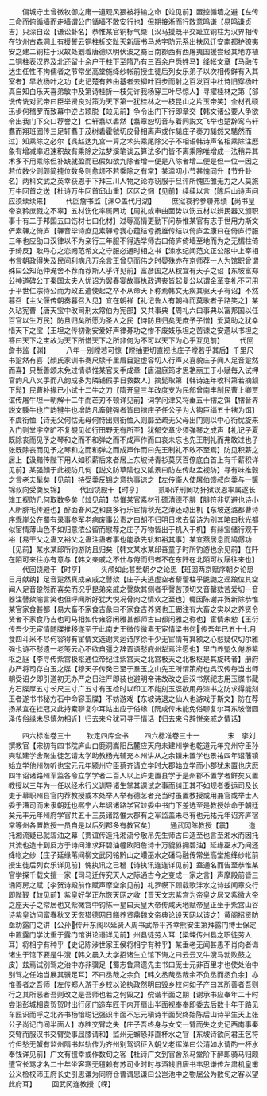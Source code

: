 <!-- { "loadSidebar": true } -->
　　偏城守土曾微牧御之庸一道观风猥被将输之命【竝见前】亟控循墙之避【左传三命而俯循墙而走墙谓公门循墙不敢安行也】但期接淅而行敢意鸣谦【易鸣谦贞吉】只深自讼【谦讼卦名】恭惟某官铜标气槩【汉马援既平交趾立铜柱为汉界相传在钦州古森洞上有援誓云铜柱折交趾灭新唐书马总字防元系出扶风迁安南都护獠夷安之建二铜柱于汉故处劖着唐德以明伏波之裔日南郡西有西屠夷国援尝经其地亦植二铜柱表汉界及北还留十余户于柱下至隋乃有三百余户悉姓马】绛帐文章【马融传达生任性不拘儒者之节常坐高堂施绛纱帐前授生徒后列女乐弟子以次相传鲜有入其室者】早收杨叶之功【史记楚有养由基者去柳叶百步而射之百发百中杜诗旧穿杨叶真自知白乐天喜弟敏中及第诗桂折一枝先许我杨穿三叶尽惊人】寻擢桂林之第【郤诜传诜对武帝曰臣举贤良对策为天下第一犹桂林之一枝昆山之片玉帝笑】全材孔硕迅步何稽罗而致幕中逆占颖脱【竝见前】争令出门下行即章交【韩文诸公要人争欲令出我门下交口荐誉之】伫轩翥以砉然【翥章恕切音与着同説文飞举也楚辞鸾鸟轩翥而翔班固传三足轩翥于茂树砉霍虢切皮骨相离声或作騞庄子奏刀騞然又騞然而过】知乘除之必尔【呉赵达九宫一算之术头乘尾除父子不相语韩诗声名相乘除注厯象有增减率迟速积故有乘除之法梦溪笔谈云算法多门皆不离乘除唯增成一法稍异其术多不用乘除但补缺就盈而已假如欲九除者增一便是八除者增二便是但一位一因之若位数少则颇简捷位数多则愈烦不若乘除之有常】某滥叨小节甚愧同升【节升卦名】两科文武之英幸获恩于下拜三川人物之论亦窃服于旦评所愧匹雏无力之人莫旅万牛回首之送【杜诗万牛回首邱山重】区区之悃【见前】续续以言【陈后山诗声问应须续续来】
　　代回詹书监【渊○盖代月湖】
　　庶狱哀矜参聨弗绩【尚书皇帝哀矜庶戮之不辜】五材饬化率属罔功【周礼或审曲面势以饬五材以辨民器又颁职事十有二于邦国五曰饬材七曰化材】过辱高情更勤下问恭惟某官有志于世用力斯文俨素韠之倚庐【韠音毕诗庶见素韠兮我心蕴结兮扬雄传结以倚庐孟康曰在倚庐行服三年也应劭曰汉律以不为亲行三年服不得选举师古曰倚庐倚墙至地而为之无楣柱倚于绮反】耿丹心之恋阙范希文之守服必通时相之书【洓水纪闻范文正公服中上宰相书言朝政得失及民间利病凡万余言王曾见而伟之时晏殊亦在京师荐一人为馆职曾谓殊曰公知范仲淹舍不荐而荐斯人乎详见前】富彦国之从权宜有天子之诏【东坡富郑公神道碑公丁秦国太夫人忧诏为罢春宴故事执政遇丧皆起复公以谓金革变礼不可用于平世仁宗待公而为政五遣使起之卒不从命天下称焉韩文无疾其驱天子有诏】不然暮召【主父偃传朝奏暮召入见】宜在朝祥【礼记鲁人有朝祥而莫歌者子路笑之】某久玷宪曹【唐天宝中改司刑太常伯为宪部】又共事典【周礼六曰事典以富邦国以任百官以生万民】防且归矣所愿为圣人之民【诗防且归矣无庶予子憎】爱莫助之犹幸惜天下之宝【王坦之传初谢安爱好声律朞功之惨不废妓乐坦之苦谏之安遗以书坦之答曰天下之宝故为天下所惜天下之所非何为不可以天下为心乎互见前】
　　代回詹书监【渊】
　　八年一别瞠若可惊【瞠抽更切直视也庄子瞠若乎其后】千里尺书跫然有喜【顔氏家训书奏尺牍千里眉目跫虚容切人行声又喜貌庄子闻人足音跫然而喜】只慙善颂未免过情恭惟某官叉手成章【唐温庭筠才思艳丽工于小赋毎入试押官韵凡八叉手而八韵成多为隣铺假手日救数人】摘髭取第【韩诗连年收科第若摘颔下髭】民曹补掾已小试十二牛之刀【隋开皇三年改度支为民部曾南丰制民曹上卿贾谊传屠牛坦一朝解十二牛而芒刃不顿详见前】词学问津又将垂五十犗之饵【犗音界説文騬牛也广韵犍牛也增韵凡畜健强者皆曰犗庄子任公子为大钩巨缁五十犗为饵】不虞衔恤【诗无父何怙无母何恃出则衔恤入则靡至疏无父母出门则以中心衔忧旋来入门则堂宇空旷不复覩见如行田野无有所至】犹郁交章少须弹琴之成声【礼记子夏既除丧而见予之琴和之而不和弹之而不成声作而曰哀未忘也先王制礼而弗敢过也子张既除丧而见予之琴和之而和弹之而成声作而曰先王制礼不敢不至焉】防见积薪之居上【汲黯传陛下用人如积薪后来者居上东坡诗青衫莫厌百僚底白首上有千薪积详见前】某强顔于此视防几何【説文防草隂也又隂景曰防左传赵孟视防】寻有味推毂之言老夫髦矣【见前】持受羮反锦之意执事谅之【左传衞人使屠伯馈叔向羮与一箧锦叔向受羮反锦】
　　代回饶殿干【时亨】
　　贰职详刑罔功犴狱误恩率属遂长雉工视防几何取数多矣【竝见前】恭惟某官素材孔硕清德不腓【腓符非切避也诗小人所腓毛传避也】醉面春风之和良多行乐宦情秋光之薄还动出机【东坡送潞都曹诗序乖崖公在蜀有录事参军老病废事公责之曰胡不归明日求去留诗为别其略曰秋光都似宦情薄山色不如归意浓公留而慰荐之庄子万物皆出于机入于机】有赫宝储行观干裕【易干父之蛊又裕父之蛊注蛊者事也能承先轨和裕其事】某宜燕居息而鸠僝功【见前】某水某邱所钓游防且归矣【韩文某水某邱吾童子时所钓游也余见前】在阡在陌可来往亦有意与【韩文亲戚之不仕与倦而归者不在东阡在北陌可杖屦往来也】
　　代回饶殿干【时亨】
　　头颅如此甚慙朝夕之论思【班固两京赋序朝夕论思日月献纳】足音跫然真成亲戚之謦欬【庄子夫逃虚空者藜藿柱乎鼪鼬之迳踉位其空闻人足音跫然而喜矣而况乎昆弟亲戚之謦欬其侧者乎謦苦顶切又音罄欬苦爱切一音器注謦欬喻言笑也但呼闻所好犹大悦况骨肉之情欢之至也】輙因陈谢并贺新除恭惟某官家食甚都【易大畜不家食吉彖曰不家食吉养贤也王弼注有大畜之实以之养贤令贤者不家食乃吉也司马相如传雍容闲雅甚都师古曰都闲雅之称也】宦情未愸【王衍传吾少无宦情随牒推移遂至于此南史王微传微素无宦情梁书何传吾年已五十七月食四斗米不尽何容得有宦情文选谢灵运诗序徐干少无宦情有箕颍之心憖疑仅切尔雅强也诗不憖遗一老笺云心不欲自彊之辞晋语憖庇州犁焉注愿也】里门养朢久倦游紫枢之庭【李寻传紫宫极枢通位帝纪注紫宫天之北宫极天之北极枢是其旋转者】册府办严将司存白玉之牒【穆天子传癸巳至于羣玉之山先王所谓策府也呉汉传毎当出师朝受诏夕即引道初无办严之日注严即装也避明帝讳故改之后汉书祭祀志用玉牒书藏方石牒厚五寸长尺三寸广五寸有玉检时以印工不能刻玉牒欲用丹漆书之防求得能刻玉者遂书书秘方石中命容玉牒】不妨游戏【东坡诗退之仙人也游戏于斯文】防在荐扬某宜在挂冠又此持槖聊复尔耳姑出应于俗缘【阮咸传未能免俗聊复尔耳东坡僧圆泽传俗缘未尽慎勿相近】归去来兮犹可寻于情话【归去来兮辞悦亲戚之情话】


　　四六标准卷三十
　　钦定四库全书
　　四六标准卷三十一　　　　宋　李刘　撰教官【宋初有四书院庐山白鹿洞嵩阳岳麓应天府未建州学也乾道元年兖州守臣孙奭私建学舍聚生徒乞请太学助教杨光辅充本州讲从之余镇未置学也景祐四年诏藩镇始立学他州勿听也宝元元年颍州守臣蔡齐请立学时大郡始立学而小郡犹未置也庆厯四年诏诸路州军监各令立学学者二百人以上许吏置县学于是州郡不置学者鲜矣又置教授以三年为一任以经术行义训导诸生掌其课试之事而纠正其不如规者委运司及长吏于幕职州县官内荐教授或本处举人举有德艺者充当时虽置教授或用兼官或举士人委于漕司而未隶朝廷也熈宁六年诏诸路学官竝委中书门下差选至是教授始命于朝廷矣元丰元年州府学官共五十三员诸路惟大郡有之军监盖未尽有也元祐元年诏齐庐宿常等州各置教授一员自是以后列郡多有教官矣】
　　通武冈陈教授【震】
　　造托湘流疑已就碧油之幕【贾谊传造托湘流兮敬吊先生师古曰造至也言至湘水而因托其流也造十到反方于诗问津求拜碧油幢欧阳詹诗十万貔貅拥碧油】延缘巫水乃闻还绛帐之纱【庄子延缘苇间柳文武冈铭黔山之巑巫水之磻马融传常坐高堂施绛纱帐前授生徒后列女乐详见前】愧执讯之已稽【诗执讯连连详见前】盍通名而告至恭惟某官学探千载文擅一家【司马迁传究天人之际通古今之变成一家之言】声摩殿前皆三诵阿房之赋【李贺诗殿前作赋声摩空余见前】礼罗幙下顾载歌泮水之诗兹闻章交行即陛觐【竝见前】紫皇好学正尔恢天网之收【晋天文志紫宫为帝皇之居又紫微大帝之座天子之常居也又紫微宫中钩陈一星曰天皇大帝传咸天地赋帝皇正坐于紫宫山谷诗紫皇访问富春秋又天恢猎德网日饍养贤鼎魏文帝典论设天网以该之】黄阁招贤防亟劝露门之讲【公孙传开东阁以延贤人周书武帝平齐幸熊安生第拜露门博士保定中置露门学沈重于露门馆讲论语详见前】州县徒劳人耳【梁竦传州县之职徒劳人耳】将相宁有种乎【史记陈涉世家王侯将相宁有种乎】某垂老无闻甚愚不肖向者诲诸生于馆下要是牛溲【韩文晨入太学招诸生立馆下诲之曰云云又牛溲马勃败鼓之皮】兹焉试别驾之治中亦非骥足【蜀志鲁肃遗先主书曰厐士元非百里才也使处治中别驾之任始当展其骥足耳】不曰丞哉之余负【韩文丞哉丞哉余不负丞而丞负余】亦惟善者之吾师【左传郑人游于乡校以论执政然明曰毁乡校何如子产曰其所善者吾则行之其所恶者吾则改之是吾师也若之何毁之】傥谐半面之期【谢承书应奉年二十时尝诣彭城相袁贺贺时出行闭门造车匠于内开扇出半面视奉奉即委去后数十年于路见车匠识而呼之北齐书杨愔聪记强识半面不忘元稹诗半面契终始陈后山诗平生天上张公子尚记门间半面人】亦胜交臂之失【庄子吾终身与女交一臂而失之史记西南事秦交臂而服汉书交臂受事屈膝请和】监州无蠏恐非直杯水之官【东坡诗欲问君王乞符竹但愁无蟹有监州隋书赵轨传为齐州别驾诏征入朝父老挥涕曰公清如水请酌一杯水奉饯详见前】广文有氊幸或作数旬之客【杜诗广文到官舍系马堂阶下醉即骑马归颇遭官长骂才名二十年坐客寒无氊赖有苏司业时时与酒钱旧唐书韦思谦传左肃机皇甫公义检校沛王府长史引思谦为同府仓曹谓思谦曰公岂池中之物屈公为数旬之客以望此府耳】
　　回武冈连教授【嵘】
